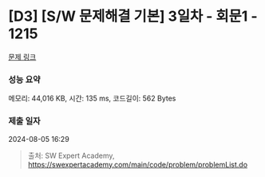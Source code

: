 # [D3] [S/W 문제해결 기본] 3일차 - 회문1 - 1215 

[문제 링크](https://swexpertacademy.com/main/code/problem/problemDetail.do?contestProbId=AV14QpAaAAwCFAYi) 

### 성능 요약

메모리: 44,016 KB, 시간: 135 ms, 코드길이: 562 Bytes

### 제출 일자

2024-08-05 16:29



> 출처: SW Expert Academy, https://swexpertacademy.com/main/code/problem/problemList.do